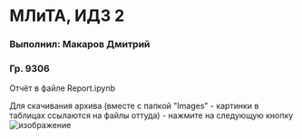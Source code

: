 # МЛиТА, ИДЗ 2
### Выполнил: Макаров Дмитрий
### Гр. 9306
Отчёт в файле Report.ipynb

Для скачивания архива (вместе с папкой "Images" - картинки в таблицах ссылаются на файлы оттуда) - нажмите на следующую кнопку
![изображение](https://user-images.githubusercontent.com/83971261/118460158-1af64a00-b705-11eb-8d21-d5cdd1dd8b81.png)
